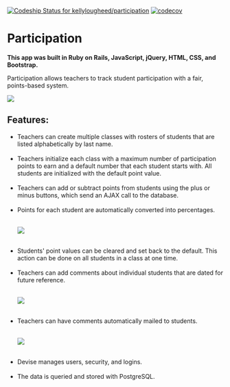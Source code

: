 [ ![Codeship Status for kellylougheed/participation](https://app.codeship.com/projects/5fcf5ac0-b11a-0134-b937-46f0c3813803/status?branch=master)](https://app.codeship.com/projects/193223) [![codecov](https://codecov.io/gh/kellylougheed/participation/branch/master/graph/badge.svg)](https://codecov.io/gh/kellylougheed/participation)

<h1>Participation</h1>

<b>This app was built in Ruby on Rails, JavaScript, jQuery, HTML, CSS, and Bootstrap.</b>

Participation allows teachers to track student participation with a fair, points-based system.

<img src="http://www.kellylougheed.com/images/projects/participation.png"/><br/>

<h2>Features:</h2>

<ul>
<li> Teachers can create multiple classes with rosters of students that are listed alphabetically by last name.</li><br/>

<li> Teachers initialize each class with a maximum number of participation points to earn and a default number that each student starts with. All students are initialized with the default point value.</li><br/>

<li> Teachers can add or subtract points from students using the plus or minus buttons, which send an AJAX call to the database.</li><br/>

<li> Points for each student are automatically converted into percentages.</li><br/>

<img src="http://participation.herokuapp.com/assets/gradebook-91d0ddd474ec628a9365a51c2a366941.png" /><br/><br/>

<li> Students' point values can be cleared and set back to the default. This action can be done on all students in a class at one time.</li><br/>

<li> Teachers can add comments about individual students that are dated for future reference.</li><br/>

<img src="http://participation.herokuapp.com/assets/student-551adf9b526b3c68260e20aac253b215.png" /><br/><br/>

<li> Teachers can have comments automatically mailed to students.</li><br/>

<img src="http://participation.herokuapp.com/assets/email-f09d367a27535caa2d051260af151339.png" /><br/><br/>

<li> Devise manages users, security, and logins.</li><br/>

<li> The data is queried and stored with PostgreSQL.</li><br/>
</ul>
